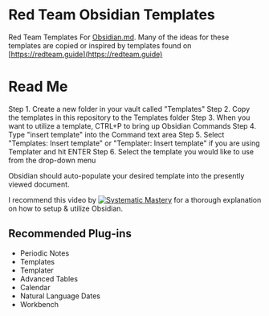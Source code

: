 # Red Team Obsidian Templates

Red Team Templates For [Obsidian.md](https://obsidian.md). Many of the ideas for these templates are copied or inspired by templates found on [https://redteam.guide](https://redteam.guide)

# Read Me

Step 1. Create a new folder in your vault called "Templates"
Step 2. Copy the templates in this repository to the Templates folder
Step 3. When you want to utilize a template, CTRL+P to bring up Obsidian Commands
Step 4. Type "insert template" into the Command text area
Step 5. Select "Templates: Insert template" or "Templater: Insert template" if you are using Templater and hit ENTER
Step 6. Select the template you would like to use from the drop-down menu

Obsidian should auto-populate your desired template into the presently viewed document. 

I recommend this video by [![Systematic Mastery](https://i.ytimg.com/vi/t3Qr_rFfPc8/hqdefault.jpg)](https://www.youtube.com/watch?v=t3Qr_rFfPc8) for a thorough explanation on how to setup & utilize Obsidian. 

## Recommended Plug-ins

- Periodic Notes
- Templates
- Templater
- Advanced Tables
- Calendar
- Natural Language Dates
- Workbench
